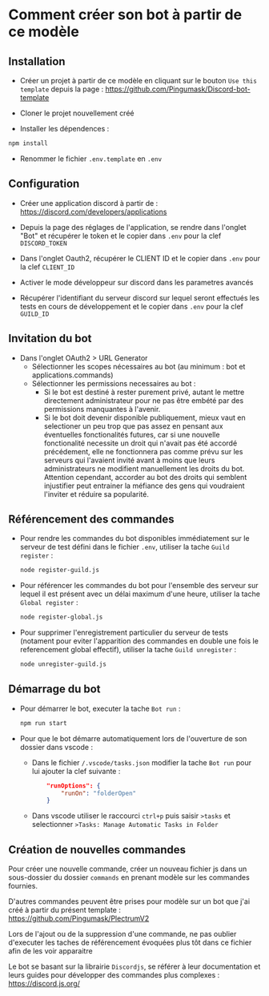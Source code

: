 # Comment créer son bot à partir de ce modèle

## Installation
- Créer un projet à partir de ce modèle en cliquant sur le bouton `Use this template` depuis la page : https://github.com/Pingumask/Discord-bot-template
  
- Cloner le projet nouvellement créé

- Installer les dépendences : 
```bash
npm install
```

- Renommer le fichier `.env.template` en `.env`

## Configuration

- Créer une application discord à partir de : https://discord.com/developers/applications

- Depuis la page des réglages de l'application, se rendre dans l'onglet "Bot" et récupérer le token et le copier dans `.env` pour la clef `DISCORD_TOKEN` 

- Dans l'onglet Oauth2, récupérer le CLIENT ID et le copier dans `.env` pour la clef `CLIENT_ID`

- Activer le mode développeur sur discord dans les parametres avancés

- Récupérer l'identifiant du serveur discord sur lequel seront effectués les tests en cours de développement et le copier dans `.env` pour la clef `GUILD_ID`

## Invitation du bot

- Dans l'onglet OAuth2 > URL Generator
  - Sélectionner les scopes nécessaires au bot (au minimum : bot et applications.commands)
  - Sélectionner les permissions necessaires au bot :
    - Si le bot est destiné à rester purement privé, autant le mettre directement administrateur pour ne pas être embété par des permissions manquantes à l'avenir. 
    - Si le bot doit devenir disponible publiquement, mieux vaut en selectioner un peu trop que pas assez en pensant aux éventuelles fonctionalités futures, car si une nouvelle fonctionalité necessite un droit qui n'avait pas été accordé précédement, elle ne fonctionnera pas comme prévu sur les serveurs qui l'avaient invité avant à moins que leurs administrateurs ne modifient manuellement les droits du bot. Attention cependant, accorder au bot des droits qui semblent injustifier peut entrainer la méfiance des gens qui voudraient l'inviter et réduire sa popularité.

## Référencement des commandes

- Pour rendre les commandes du bot disponibles immédiatement sur le serveur de test défini dans le fichier `.env`, utiliser la tache `Guild register` : 
    ```bash
    node register-guild.js
    ```
- Pour référencer les commandes du bot pour l'ensemble des serveur sur lequel il est présent avec un délai maximum d'une heure, utiliser la tache `Global register` :
    ```bash
    node register-global.js
    ```
- Pour supprimer l'enregistrement particulier du serveur de tests (notament pour eviter l'apparition des commandes en double une fois le referencement global effectif), utiliser la tache `Guild unregister` :
    ```bash
    node unregister-guild.js
    ```
## Démarrage du bot

- Pour démarrer le bot, executer la tache `Bot run` :
    ```bash
    npm run start
    ```

- Pour que le bot démarre automatiquement lors de l'ouverture de son dossier dans vscode :
  - Dans le fichier `/.vscode/tasks.json` modifier la tache `Bot run` pour lui ajouter la clef suivante :
    ```json
        "runOptions": {
            "runOn": "folderOpen"
        }
    ```
  - Dans vscode utiliser le raccourci `ctrl+p` puis saisir `>tasks` et selectionner `>Tasks: Manage Automatic Tasks in Folder`

## Création de nouvelles commandes

Pour créer une nouvelle commande, créer un nouveau fichier js dans un sous-dossier du dossier `commands` en prenant modèle sur les commandes fournies.

D'autres commandes peuvent être prises pour modèle sur un bot que j'ai créé à partir du présent template : https://github.com/Pingumask/PlectrumV2

Lors de l'ajout ou de la suppression d'une commande, ne pas oublier d'executer les taches de référencement évoquées plus tôt dans ce fichier afin de les voir apparaitre

Le bot se basant sur la librairie `Discordjs`, se référer à leur documentation et leurs guides pour développer des commandes plus complexes : https://discord.js.org/
